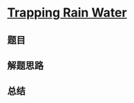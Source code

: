 # [Trapping Rain Water](https://leetcode.com/problems/trapping-rain-water/)

## 题目


## 解题思路


## 总结


